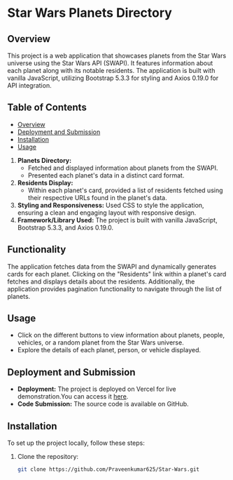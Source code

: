 # Star Wars Planets Directory

## Overview
This project is a web application that showcases planets from the Star Wars universe using the Star Wars API (SWAPI). It features information about each planet along with its notable residents. The application is built with vanilla JavaScript, utilizing Bootstrap 5.3.3 for styling and Axios 0.19.0 for API integration.

## Table of Contents
- [Overview](#overview)
- [Deployment and Submission](#deployment-and-submission)
- [Installation](#installation)
- [Usage](#usage)

1. **Planets Directory:**
    - Fetched and displayed information about planets from the SWAPI.
    - Presented each planet's data in a distinct card format.
2. **Residents Display:**
    - Within each planet's card, provided a list of residents fetched using their respective URLs found in the planet's data.
3. **Styling and Responsiveness:** Used CSS to style the application, ensuring a clean and engaging layout with responsive design.
4. **Framework/Library Used:** The project is built with vanilla JavaScript, Bootstrap 5.3.3, and Axios 0.19.0.


## Functionality
The application fetches data from the SWAPI and dynamically generates cards for each planet. Clicking on the "Residents" link within a planet's card fetches and displays details about the residents. Additionally, the application provides pagination functionality to navigate through the list of planets.


## Usage
- Click on the different buttons to view information about planets, people, vehicles, or a random planet from the Star Wars universe.
- Explore the details of each planet, person, or vehicle displayed.


## Deployment and Submission
- **Deployment:** The project is deployed on Vercel for live demonstration.You can access it [here](https://starwarsdirectory.vercel.app/).
- **Code Submission:** The source code is available on GitHub.

## Installation
To set up the project locally, follow these steps:
1. Clone the repository:
   ```sh
   git clone https://github.com/Praveenkumar625/Star-Wars.git
